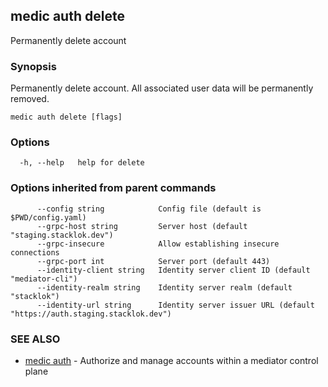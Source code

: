 ## medic auth delete

Permanently delete account

### Synopsis

Permanently delete account. All associated user data will be permanently removed.

```
medic auth delete [flags]
```

### Options

```
  -h, --help   help for delete
```

### Options inherited from parent commands

```
      --config string            Config file (default is $PWD/config.yaml)
      --grpc-host string         Server host (default "staging.stacklok.dev")
      --grpc-insecure            Allow establishing insecure connections
      --grpc-port int            Server port (default 443)
      --identity-client string   Identity server client ID (default "mediator-cli")
      --identity-realm string    Identity server realm (default "stacklok")
      --identity-url string      Identity server issuer URL (default "https://auth.staging.stacklok.dev")
```

### SEE ALSO

* [medic auth](medic_auth.md)	 - Authorize and manage accounts within a mediator control plane

